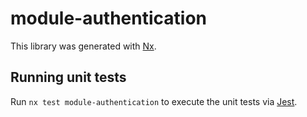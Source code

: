 # module-authentication

This library was generated with [Nx](https://nx.dev).

## Running unit tests

Run `nx test module-authentication` to execute the unit tests via [Jest](https://jestjs.io).
